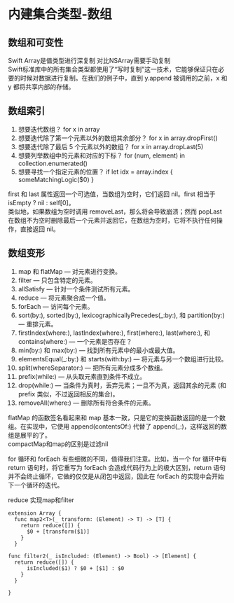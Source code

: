 # 内建集合类型-数组

## 数组和可变性
Swift Array是值类型进行深复制 对比NSArray需要手动复制  
Swift标准库中的所有集合类型都使用了“写时复制”这一技术，它能够保证只在必要的时候对数据进行复制。在我们的例子中，直到 y.append 被调用的之前，x 和 y 都将共享内部的存储。

## 数组索引
1. 想要迭代数组？ for x in array
2. 想要迭代除了第一个元素以外的数组其余部分？ for x in array.dropFirst()
3. 想要迭代除了最后 5 个元素以外的数组？ for x in array.dropLast(5)
4. 想要列举数组中的元素和对应的下标？ for (num, element) in collection.enumerated()
5. 想要寻找一个指定元素的位置？ if let idx = array.index { someMatchingLogic($0) }  

first 和 last 属性返回一个可选值，当数组为空时，它们返回 nil。first 相当于 isEmpty ? nil : self[0]。  
类似地，如果数组为空时调用 removeLast，那么将会导致崩溃；然而 popLast 在数组不为空时删除最后一个元素并返回它，在数组为空时，它将不执行任何操作，直接返回 nil。

## 数组变形
1. map 和 flatMap — 对元素进行变换。
2. filter — 只包含特定的元素。
3. allSatisfy — 针对一个条件测试所有元素。
4. reduce — 将元素聚合成一个值。
5. forEach — 访问每个元素。
5. sort(by:), sorted(by:), lexicographicallyPrecedes(_:by:), 和 partition(by:) — 重排元素。
6. firstIndex(where:), lastIndex(where:), first(where:), last(where:), 和 contains(where:) — 一个元素是否存在？
7. min(by:) 和 max(by:) — 找到所有元素中的最小或最大值。
8. elementsEqual(_:by:) 和 starts(with:by:) — 将元素与另一个数组进行比较。
9. split(whereSeparator:) — 把所有元素分成多个数组。
10. prefix(while:) — 从头取元素直到条件不成立。
11. drop(while:) — 当条件为真时，丢弃元素；一旦不为真，返回其余的元素 (和 prefix 类似，不过返回相反的集合)。
12. removeAll(where:) — 删除所有符合条件的元素。

flatMap 的函数签名看起来和 map 基本一致，只是它的变换函数返回的是一个数组。在实现中，它使用 append(contentsOf:) 代替了 append(_:)，这样返回的数组是展平的了。  
compactMap和map的区别是过滤nil  

for 循环和 forEach 有些细微的不同，值得我们注意。比如，当一个 for 循环中有 return 语句时，将它重写为 forEach 会造成代码行为上的极大区别，return 语句并不会终止循环，它做的仅仅是从闭包中返回，因此在 forEach 的实现中会开始下一个循环的迭代。

reduce 实现map和filter
```
extension Array {
  func map2<T>(_ transform: (Element) -> T) -> [T] {
    return reduce([]) {
      $0 + [transform($1)]
    }
  }

func filter2(_ isIncluded: (Element) -> Bool) -> [Element] {
  return reduce([]) {
      isIncluded($1) ? $0 + [$1] : $0
    }
  }

}
```



